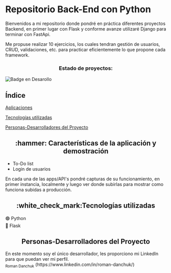 <h1>Repositorio Back-End con Python</h1>

<p>Bienvenidos a mi repositorio donde pondré en práctica diferentes proyectos Backend, en primer lugar con Flask y conforme avanze utilizaré Django para terminar con FastApi.</p>

<p>Me propuse realizar 10 ejercicios, los cuales tendran gestión de usuarios, CRUD, validaciones, etc. para practicar eficientemente lo que propone cada framework.</p>

<h3 align="center">Estado de proyectos:</h3>

![Badge en Desarollo](https://img.shields.io/badge/STATUS-EN%20DESAROLLO-green)

## Índice

[Aplicaciones](#Aplicaciones)

[Tecnologías utilizadas](#tecnologías-utilizadas)

[Personas-Desarrolladores del Proyecto](#personas-desarrolladores)

<h2 align="center" id="Características-de-la-aplicación-y-demostración">:hammer: Características de la aplicación y demostración</h2>
<ul>
 <li>To-Do list</li>
 <li>Login de usuarios</li>
</ul>
<span>En cada una de las apps/API's pondré capturas de su funcionamiento, en primer instancia, localmente y luego ver donde subirlas para mostrar como funciona subidas a producción.</span>
 
<h2 align="center" id="personas-desarrolladores">:white_check_mark:Tecnologías utilizadas</h2>
🟢 Python <br>
🔵 Flask <br>

<h2 align="center" id="personas-desarrolladores">
Personas-Desarrolladores del Proyecto
</h2>
En este momento soy el único desarrollador, les proporciono mi LinkedIn para que puedan ver mi perfil.<br>
<sub>Roman Danchuk</sub>
(https://www.linkedin.com/in/roman-danchuk/)
